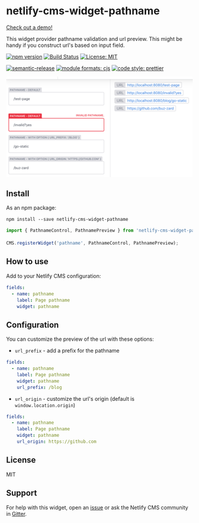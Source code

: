 # netlify-cms-widget-pathname

[Check out a demo!](https://netlify-cms-widget-pathname.netlify.com/demo)

This widget provider pathname validation and url preview. This might be handy if
you construct url's based on input field.

[![npm version][version-badge]][version]
[![Build Status][build-badge]][build]
[![License: MIT][license-badge]][license]

[![semantic-release][semantic-release-badge]][semantic-release]
[![module formats: cjs][module-formats-badge]][unpkg-bundle]
[![code style: prettier][code-style-badge]][code-style]

![preview](docs/preview.png)

## Install

As an npm package:

```shell
npm install --save netlify-cms-widget-pathname
```

```js
import { PathnameControl, PathnamePreview } from 'netlify-cms-widget-pathname';

CMS.registerWidget('pathname', PathnameControl, PathnamePreview);
```

## How to use

Add to your Netlify CMS configuration:

```yaml
fields:
  - name: pathname
    label: Page pathname
    widget: pathname
```

## Configuration

You can customize the preview of the url with these options:

- `url_prefix` - add a prefix for the pathname

```yaml
fields:
  - name: pathname
    label: Page pathname
    widget: pathname
    url_prefix: /blog
```

- `url_origin` - customize the url's origin (default is `window.location.origin`)

```yaml
fields:
  - name: pathname
    label: Page pathname
    widget: pathname
    url_origin: https://github.com
```

## License

MIT

## Support

For help with this widget, open an [issue](https://github.com/buz-zard/netlify-cms-widget-pathname)
or ask the Netlify CMS community in [Gitter](https://gitter.im/netlify/netlifycms).

[version-badge]: https://badge.fury.io/js/netlify-cms-widget-pathname.svg
[version]: https://www.npmjs.com/package/netlify-cms-widget-pathname
[build-badge]: https://travis-ci.org/buz-zard/netlify-cms-widget-pathname.svg?branch=master
[build]: https://travis-ci.org/buz-zard/netlify-cms-widget-pathname
[license-badge]: https://img.shields.io/badge/License-MIT-yellow.svg
[license]: https://opensource.org/licenses/MIT
[semantic-release-badge]: https://img.shields.io/badge/%20%20%F0%9F%93%A6%F0%9F%9A%80-semantic--release-e10079.svg
[semantic-release]: https://github.com/semantic-release/semantic-release
[code-style-badge]: https://img.shields.io/badge/code_style-prettier-ff69b4.svg
[code-style]: https://github.com/prettier/prettier
[module-formats-badge]: https://img.shields.io/badge/module%20formats-cjs-green.svg
[unpkg-bundle]: https://unpkg.com/redux-cached-api-middleware/lib/
